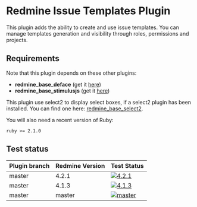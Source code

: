 Redmine Issue Templates Plugin
======================

This plugin adds the ability to create and use issue templates.
You can manage templates generation and visibility through roles, permissions and projects.

## Requirements

Note that this plugin depends on these other plugins:
* **redmine_base_deface** (get it [here](https://github.com/jbbarth/redmine_base_deface))
* **redmine_base_stimulusjs** (get it [here](https://github.com/nanego/redmine_base_stimulusjs))

This plugin use select2 to display select boxes, if a select2 plugin has been installed. You can find one here: [redmine_base_select2](https://github.com/jbbarth/redmine_base_select2).

You will also need a recent version of Ruby:

    ruby >= 2.1.0
    
## Test status

|Plugin branch| Redmine Version   | Test Status      |
|-------------|-------------------|------------------|
|master       | 4.2.1             | [![4.2.1][1]][5] |  
|master       | 4.1.3             | [![4.1.3][2]][5] | 
|master       | master            | [![master][4]][5]|

[1]: https://github.com/nanego/redmine_templates/actions/workflows/4_2_1.yml/badge.svg
[2]: https://github.com/nanego/redmine_templates/actions/workflows/4_1_3.yml/badge.svg
[3]: https://github.com/nanego/redmine_templates/actions/workflows/4_0_9.yml/badge.svg
[4]: https://github.com/nanego/redmine_templates/actions/workflows/master.yml/badge.svg
[5]: https://github.com/nanego/redmine_templates/actions
